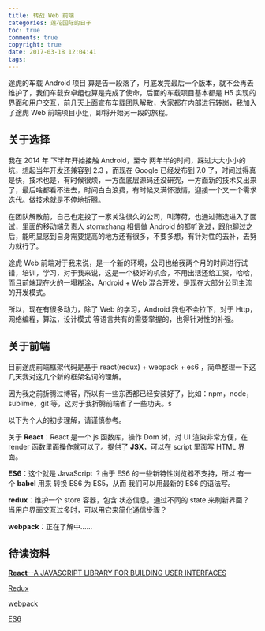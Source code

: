 ```yaml
---
title: 转战 Web 前端
categories: 莲花国际的日子
toc: true
comments: true
copyright: true
date: 2017-03-18 12:04:41
tags:
---
```


途虎的车载 Android 项目 算是告一段落了，月底发完最后一个版本，就不会再去维护了，我们车载安卓组也算是完成了使命，后面的车载项目基本都是 H5 实现的界面和用户交互，前几天上面宣布车载团队解散，大家都在内部进行转岗，我加入了途虎 Web 前端项目小组，即将开始另一段的旅程。

<!--more-->

## 关于选择

我在 2014 年 下半年开始接触 Android，至今 两年半的时间，踩过大大小小的坑，想起当年开发还兼容到 2.3 ，而现在 Google 已经发布到 7.0 了，时间过得真是快，技术也是，有时候很烦，一方面底层源码还没研究，一方面新的技术又出来了，最后啥都看不进去，时间白白浪费，有时候又满怀激情，迎接一个又一个需求迭代。做技术就是不停地折腾。

在团队解散前，自己也定投了一家关注很久的公司，叫薄荷，也通过筛选进入了面试，里面的移动端负责人 stormzhang 相信做 Android 的都听说过，跟他聊过之后，能明显感到自身需要提高的地方还有很多，不要多想，有针对性的去补，去努力就行了。

途虎 Web 前端对于我来说，是一个新的环境，公司也给我两个月的时间进行试错，培训，学习，对于我来说，这是一个极好的机会，不用出活还给工资，哈哈，而且前端现在火的一塌糊涂，Android + Web 混合开发，是现在大部分公司主流的开发模式。

所以，现在有很多动力，除了 Web 的学习，Android 我也不会拉下，对于 Http，网络编程，算法，设计模式 等语言共有的需要掌握的，也得针对性的补强。



## 关于前端

目前途虎前端框架代码是基于 react(redux) + webpack + es6 ，简单整理一下这几天我对这几个新的框架名词的理解。

因为我之前折腾过博客，所以有一些东西都已经安装好了，比如：npm，node，sublime，git 等，这对于我折腾前端省了一些功夫。s

以下为个人的初步理解，请谨慎参考。

关于 **React**：React 是一个 js 函数库，操作 Dom 树，对 UI 渲染非常方便，在 render 函数里面操作就可以了。提供了 **JSX**，可以在 script 里面写 HTML 界面。

**ES6**：这个就是 JavaScript ？由于 ES6 的一些新特性浏览器不支持，所以 有一个 **babel** 用来 转换 ES6 为 ES5，从而 我们可以用最新的 ES6 的语法写。

**redux**：维护一个 store 容器，包含 状态信息，通过不同的 state 来刷新界面？ 当用户界面交互过多时，可以用它来简化通信步骤？

**webpack**：正在了解中......



## 待读资料

[**React**--A JAVASCRIPT LIBRARY FOR BUILDING USER INTERFACES](https://facebook.github.io/react/)

[Redux](http://redux.js.org/)

[webpack](https://webpack.js.org/)

[ES6](http://es6.ruanyifeng.com/)



